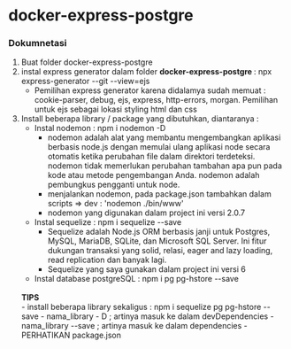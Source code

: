 # docker-express-postgre

### Dokumnetasi
1. Buat folder docker-express-postgre
2. instal express generator dalam folder <strong> docker-express-postgre </strong> : npx express-generator --git --view=ejs
    - Pemilihan express generator karena didalamya sudah memuat :  cookie-parser, debug, ejs, express, http-errors, morgan. Pemilihan untuk ejs sebagai lokasi styling html dan css
3. Install beberapa library / package yang dibutuhkan, diantaranya :
    - Instal nodemon : npm i nodemon -D
        - nodemon adalah alat yang membantu mengembangkan aplikasi berbasis node.js dengan memulai ulang aplikasi node secara otomatis ketika perubahan file dalam direktori terdeteksi. nodemon tidak memerlukan perubahan tambahan apa pun pada kode atau metode pengembangan Anda. nodemon adalah pembungkus pengganti untuk node. 
        - menjalankan nodemon, pada package.json tambahkan dalam scripts => dev : 'nodemon ./bin/www'
        - nodemon yang digunakan dalam project ini versi 2.0.7
    - Instal sequelize : npm i sequelize --save
        - Sequelize adalah Node.js ORM berbasis janji untuk Postgres, MySQL, MariaDB, SQLite, dan Microsoft SQL Server. Ini fitur dukungan transaksi yang solid, relasi, eager and lazy loading, read replication dan banyak lagi.
        - Sequelize yang saya gunakan dalam project ini versi 6
    - Instal database postgreSQL : npm i pg pg-hstore --save
    </br>
    <strong>TIPS</strong> </br>
    - install beberapa library sekaligus : npm i sequelize pg pg-hstore --save
    - nama_library - D ; artinya masuk ke dalam devDependencies
    - nama_library --save ; artinya masuk ke dalam dependencies
    - PERHATIKAN package.json


